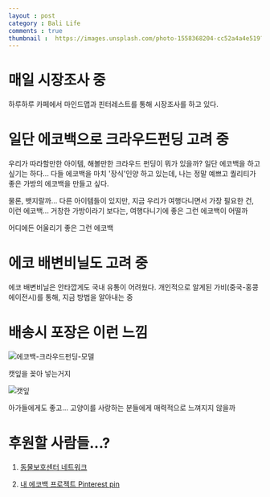```yaml
---
layout : post
category : Bali Life
comments : true
thumbnail :  https://images.unsplash.com/photo-1558368204-cc52a4a4e519?ixlib=rb-1.2.1&ixid=eyJhcHBfaWQiOjEyMDd9&auto=format&fit=crop&w=1052&q=8
---
```


# 매일 시장조사 중

하루하루 
카페에서 마인드맵과
핀터레스트를 통해 시장조사를 하고 있다.

# 일단 에코백으로 크라우드펀딩 고려 중

우리가 따라할만한 아이템, 해볼만한 크라우드 펀딩이 뭐가 있을까?
일단 에코백을 하고 싶기는 하다...
다들 에코백을 마치 '장식'인양 하고 있는데,
나는 정말 예쁘고 퀄리티가 좋은 가방의 에코백을 만들고 싶다.

물론, 뱃지랄까... 다른 아이템들이 있지만,
지금 우리가 여행다니면서 가장 필요한 건, 이런 에코백...
거창한 가방이라기 보다는, 여행다니기에 좋은 그런 에코백이 어떨까

어디에든 어울리기 좋은 그런 에코백

# 에코 배변비닐도 고려 중

에코 배변비닐은 안타깝게도 국내 유통이 어려웠다.
개인적으로 알게된 가비(중국-홍콩 에이전시)를 통해, 
지금 방법을 알아내는 중


# 배송시 포장은 이런 느낌

![에코백-크라우드펀딩-모델](https://i.pinimg.com/564x/0b/fd/0b/0bfd0b5ee048cfbaf9fe8c9601b008a3.jpg)

캣잎을 꽂아 넣는거지

![캣잎](https://i.pinimg.com/564x/ca/02/e0/ca02e0aa833e87316f2e88da1a9d7030.jpg)

아가들에게도 좋고... 고양이를 사랑하는 분들에게 매력적으로 느껴지지 않을까

# 후원할 사람들...?

1. [동물보호센터 네트워크](http://www.angel.or.kr/network.php)

2. [내 에코백 프로젝트 Pinterest pin](https://pin.it/dr6n5b27muzped)